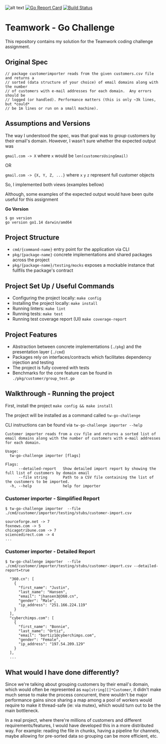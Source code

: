 ![alt text](https://www.teamwork.com/app/themes/teamwork-theme/dist/images/twork-slate.svg "Teamwork")
[![Go Report Card](https://goreportcard.com/badge/github.com/cristianpontes/teamwork-go-challenge)](https://goreportcard.com/report/github.com/cristianpontes/teamwork-go-challenge)
[![Build Status](https://travis-ci.org/cristianpontes/teamwork-go-challenge.svg?branch=master&x=1)](https://travis-ci.org/cristianpontes/teamwork-go-challenge)

# Teamwork - Go Challenge
This repository contains my solution for the Teamwork coding challenge assignment.

## Original Spec
```
// package customerimporter reads from the given customers.csv file and returns a
// sorted (data structure of your choice) of email domains along with the number
// of customers with e-mail addresses for each domain.  Any errors should be
// logged (or handled). Performance matters (this is only ~3k lines, but *could*
// be 1m lines or run on a small machine).
```

## Assumptions and Versions

The way I understood the spec, was that goal was to _group_ customers by their email's domain. However, I wasn't sure whether the expected output was

`gmail.com -> X` where `x` would be `len(customersUsingGmail)` 

OR

`gmail.com -> {X, Y, Z, ...}` where `x` `y` `z` represent full customer objects

So, I implemented both views (examples bellow)

Although, some examples of the expected output would have been quite useful for this assignment

**Go Version**
```
$ go version
go version go1.14 darwin/amd64
```

## Project Structure
- `cmd/{command-name}` entry point for the application via CLI
- `pkg/{package-name}` concrete implementations and shared packages across the project
- `pkg/{package-name}/testing/mocks` exposes a mockable instance that fullfils the package's contract

## Project Set Up / Useful Commands
- Configuring the project locally: `make config`
- Installing the project locally: `make install`
- Running linters: `make lint`
- Running tests: `make test`
- Running test coverage report (UI) `make coverage-report`

## Project Features
- Abstraction between concrete implementations (`./pkg`) and the presentation layer (`./cmd`)
- Packages rely on interfaces/contracts which facilitates dependency injection and testing
- The project is fully covered with tests
- Benchmarks for the core feature can be found in `./pkg/customer/group_test.go`


## Walkthrough - Running the project

First, install the project `make config && make install`

The project will be installed as a command called `tw-go-challenge`

CLI instructions can be found via `tw-go-challenge importer --help` 

```
Customer importer reads from a csv file and returns a sorted list of email domains along with the number of customers with e-mail addresses for each domain.

Usage:
  tw-go-challenge importer [flags]

Flags:
      --detailed-report   Show detailed import report by showing the full list of customers by domain email
      --file string       Path to a CSV file containing the list of the customers to be imported.
  -h, --help              help for importer

```

### Customer importer - Simplified Report
```
$ tw-go-challenge importer  --file ./cmd/customer/importer/testing/stubs/customer-import.csv    

sourceforge.net -> 7
foxnews.com -> 5
chicagotribune.com -> 7
sciencedirect.com -> 4
...
```

### Customer importer - Detailed Report
```
$ tw-go-challenge importer  --file ./cmd/customer/importer/testing/stubs/customer-import.csv --detailed-report=true

  "360.cn": [
    {
      "first_name": "Justin",
      "last_name": "Hansen",
      "email": "jhansen3@360.cn",
      "gender": "Male",
      "ip_address": "251.166.224.119"
    }
  ],
  "cyberchimps.com": [
    {
      "first_name": "Bonnie",
      "last_name": "Ortiz",
      "email": "bortiz1@cyberchimps.com",
      "gender": "Female",
      "ip_address": "197.54.209.129"
    }
  ],
  ...
```

## What would I have done differently?

Since we're talking about grouping customers by their email's domain, which would often be represented as `map[string][]*Customer`, it didn't make much sense to make the process concurrent, there wouldn't be major performance gains since sharing a map among a pool of workers would require to make it thread-safe (ie: via mutex), which would turn out to be the main bottleneck. 

In a real project, where there're millions of customers and different requirements/features, I would have developed this in a more distributed way. For example: reading the file in chunks, having a pipeline for channels, maybe allowing for pre-sorted data so grouping can be more efficient, etc.